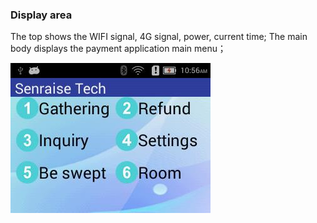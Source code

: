 ### Display area

The top shows the WIFI signal, 4G signal, power, current time;
The main body displays the payment application main menu；


 ![image](./images/2.jpg)
 
 


